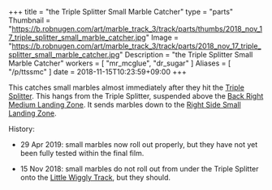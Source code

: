 +++
title = "the Triple Splitter Small Marble Catcher"
type = "parts"
Thumbnail = "https://b.robnugen.com/art/marble_track_3/track/parts/thumbs/2018_nov_17_triple_splitter_small_marble_catcher.jpg"
Image = "https://b.robnugen.com/art/marble_track_3/track/parts/2018_nov_17_triple_splitter_small_marble_catcher.jpg"
Description = "the Triple Splitter Small Marble Catcher"
workers = [
    "mr_mcglue",
    "dr_sugar"
]
Aliases = [
    "/p/ttssmc"
]
date = 2018-11-15T10:23:59+09:00
+++

This catches small marbles almost immediately after they hit the [Triple Splitter](/parts/triple_splitter/).  This hangs from the Triple Splitter, suspended above the [Back Right Medium Landing Zone](/p/brmlz).  It sends marbles down to the [Right Side Small Landing Zone](/p/rsslz).

History:

* 29 Apr 2019: small marbles now roll out properly, but they have not yet been fully tested within the final film.

* 15 Nov 2018: small marbles do not roll out from under the Triple Splitter onto the [Little Wiggly Track](/p/lwt/), but they should.
